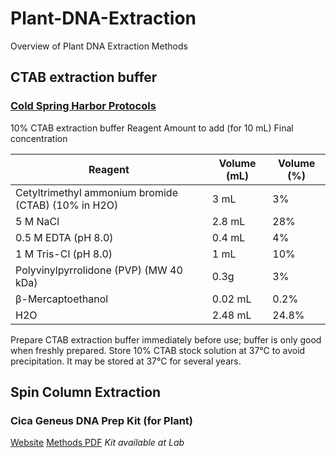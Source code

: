 # Plant-DNA-Extraction
Overview of Plant DNA Extraction Methods



## CTAB extraction buffer

### [Cold Spring Harbor Protocols](http://cshprotocols.cshlp.org/content/2009/10/pdb.rec11984.full)
10% CTAB extraction buffer
Reagent	Amount to add (for 10 mL)	Final concentration

Reagent | Volume (mL) | Volume (%)
--- | --- | ---
Cetyltrimethyl ammonium bromide (CTAB) (10% in H2O) |	3 mL | 3%
5 M NaCl | 2.8 mL | 28%
0.5 M EDTA (pH 8.0) | 0.4 mL | 4%
1 M Tris-Cl (pH 8.0) | 1 mL | 10%
Polyvinylpyrrolidone (PVP) (MW 40 kDa) | 0.3g | 3%
β-Mercaptoethanol | 0.02 mL | 0.2%
H2O | 2.48 mL | 24.8%

Prepare CTAB extraction buffer immediately before use; buffer is only good when freshly prepared. Store 10% CTAB stock solution at 37°C to avoid precipitation. It may be stored at 37°C for several years.


## Spin Column Extraction

### Cica Geneus DNA Prep Kit (for Plant) 
[Website](http://www.kanto.co.jp/en/products/siyaku/genetic_engineering/nucleic_acid_extractionpurification_reagents/cicageneustm_purification_kit_series.html)
[Methods PDF](http://www.kanto.co.jp/en/products/siyaku/pdf/s_prep_brochure_en.pdf)
_Kit available at Lab_